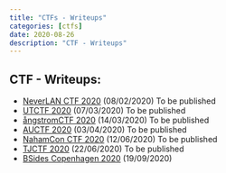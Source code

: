 ```yaml
---
title: "CTFs - Writeups"
categories: [ctfs]
date: 2020-08-26
description: "CTF - Writeups"
---
```


## CTF - Writeups:


- [NeverLAN CTF 2020]() (08/02/2020) To be published
- [UTCTF 2020]() (07/03/2020) To be published
- [ångstromCTF 2020]() (14/03/2020) To be published
- [AUCTF 2020]() (03/04/2020) To be published
- [NahamCon CTF 2020]() (12/06/2020) To be published
- [TJCTF 2020]() (22/06/2020) To be published
- [BSides Copenhagen 2020](/ctfs/BSides_Copenhagen_2020) (19/09/2020)